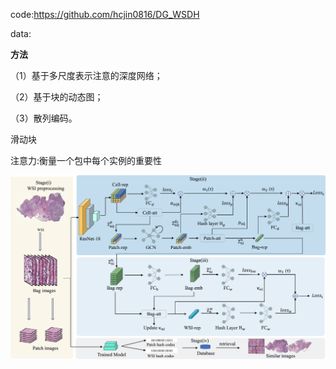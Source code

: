 

code:https://github.com/hcjin0816/DG_WSDH

data:

**方法**

（1）基于多尺度表示注意的深度网络；

（2）基于块的动态图；

（3）散列编码。



滑动块

注意力:衡量一个包中每个实例的重要性

![img](./assest/DG-WSDH/1-s2.0-S1361841525000167-gr2_lrg.jpg)

